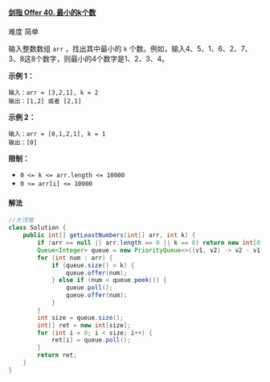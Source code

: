 #### [剑指 Offer 40. 最小的k个数](https://leetcode-cn.com/problems/zui-xiao-de-kge-shu-lcof/)

难度 简单

输入整数数组 `arr` ，找出其中最小的 `k` 个数。例如，输入4、5、1、6、2、7、3、8这8个数字，则最小的4个数字是1、2、3、4。

 

**示例 1：**

```
输入：arr = [3,2,1], k = 2
输出：[1,2] 或者 [2,1]
```

**示例 2：**

```
输入：arr = [0,1,2,1], k = 1
输出：[0]
```

 

**限制：**

- `0 <= k <= arr.length <= 10000`
- `0 <= arr[i] <= 10000`

#### 解法

```java
//大顶堆
class Solution {
    public int[] getLeastNumbers(int[] arr, int k) {
        if (arr == null || arr.length == 0 || k == 0) return new int[0];
        Queue<Integer> queue = new PriorityQueue<>((v1, v2) -> v2 - v1);
        for (int num : arr) {
            if (queue.size() < k) {
                queue.offer(num);
            } else if (num < queue.peek()) {
                queue.poll();
                queue.offer(num);
            }
        }
        int size = queue.size();
        int[] ret = new int[size];
        for (int i = 0; i < size; i++) {
            ret[i] = queue.poll();
        }
        return ret;
    }
}
```

